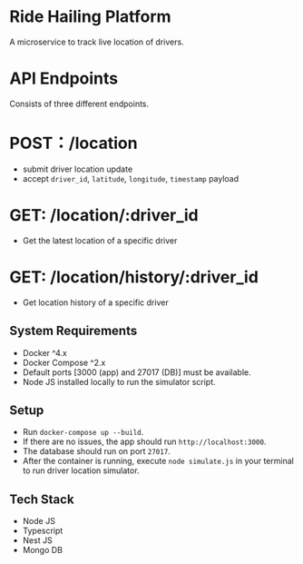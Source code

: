 # Ride Hailing Platform

A microservice to track live location of drivers. 

# API Endpoints

Consists of three different endpoints.

# POST：/location 
  - submit driver location update
  - accept `driver_id`, `latitude`, `longitude`, `timestamp` payload

# GET: /location/:driver_id
  - Get the latest location of a specific driver

# GET: /location/history/:driver_id
  - Get location history of a specific driver
  

## System Requirements

- Docker ^4.x
- Docker Compose ^2.x
- Default ports [3000 (app) and 27017 (DB)] must be available.
- Node JS installed locally to run the simulator script.

## Setup
- Run `docker-compose up --build`.
- If there are no issues, the app should run `http://localhost:3000`.
- The database should run on port `27017`. 
- After the container is running, execute `node simulate.js` in your terminal
  to run driver location simulator.

## Tech Stack
- Node JS
- Typescript
- Nest JS
- Mongo DB


